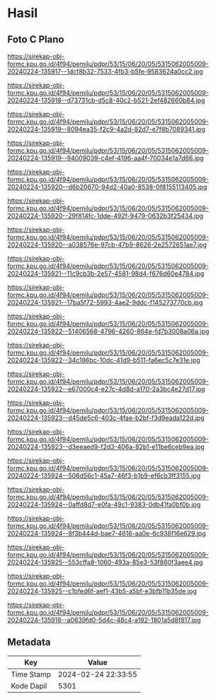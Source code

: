 # Hasil

## Foto C Plano

https://sirekap-obj-formc.kpu.go.id/4f94/pemilu/pdpr/53/15/06/20/05/5315062005009-20240224-135917--1dcf8b32-7533-4fb3-b5fe-9583624a0cc2.jpg

https://sirekap-obj-formc.kpu.go.id/4f94/pemilu/pdpr/53/15/06/20/05/5315062005009-20240224-135918--d73731cb-d5c8-40c2-b521-2ef482660b84.jpg

https://sirekap-obj-formc.kpu.go.id/4f94/pemilu/pdpr/53/15/06/20/05/5315062005009-20240224-135919--8094ea35-f2c9-4a2d-82d7-e7f8b7089341.jpg

https://sirekap-obj-formc.kpu.go.id/4f94/pemilu/pdpr/53/15/06/20/05/5315062005009-20240224-135919--94009039-c4ef-4196-aa4f-70034e1a7d66.jpg

https://sirekap-obj-formc.kpu.go.id/4f94/pemilu/pdpr/53/15/06/20/05/5315062005009-20240224-135920--d6b20670-94d2-40a0-8538-0f8155113405.jpg

https://sirekap-obj-formc.kpu.go.id/4f94/pemilu/pdpr/53/15/06/20/05/5315062005009-20240224-135920--29f814fc-1dde-492f-9479-0632b3f25434.jpg

https://sirekap-obj-formc.kpu.go.id/4f94/pemilu/pdpr/53/15/06/20/05/5315062005009-20240224-135920--a038576e-97cb-47b9-8626-2e2572651ae7.jpg

https://sirekap-obj-formc.kpu.go.id/4f94/pemilu/pdpr/53/15/06/20/05/5315062005009-20240224-135921--11c9cb3b-2e57-4581-98d4-f676d60e4784.jpg

https://sirekap-obj-formc.kpu.go.id/4f94/pemilu/pdpr/53/15/06/20/05/5315062005009-20240224-135921--17ba5f72-5993-4ae2-9ddc-f145273770cb.jpg

https://sirekap-obj-formc.kpu.go.id/4f94/pemilu/pdpr/53/15/06/20/05/5315062005009-20240224-135922--51406568-4796-4260-864e-fd7b3008a06a.jpg

https://sirekap-obj-formc.kpu.go.id/4f94/pemilu/pdpr/53/15/06/20/05/5315062005009-20240224-135922--34c186bc-10dc-41d9-b511-fa6ec5c7e31e.jpg

https://sirekap-obj-formc.kpu.go.id/4f94/pemilu/pdpr/53/15/06/20/05/5315062005009-20240224-135922--e67000c4-e27c-4d8d-a170-2a3bc4e27d17.jpg

https://sirekap-obj-formc.kpu.go.id/4f94/pemilu/pdpr/53/15/06/20/05/5315062005009-20240224-135923--d45de5c6-403c-4fae-b2bf-f3d9eada122d.jpg

https://sirekap-obj-formc.kpu.go.id/4f94/pemilu/pdpr/53/15/06/20/05/5315062005009-20240224-135923--d3eeaed9-f2d3-406a-82b1-e11be6ceb9ea.jpg

https://sirekap-obj-formc.kpu.go.id/4f94/pemilu/pdpr/53/15/06/20/05/5315062005009-20240224-135924--506d56c1-45a7-46f3-b1b9-ef6cb3ff3155.jpg

https://sirekap-obj-formc.kpu.go.id/4f94/pemilu/pdpr/53/15/06/20/05/5315062005009-20240224-135924--0affd8d7-e0fa-49c1-9383-0db41fa0bf0b.jpg

https://sirekap-obj-formc.kpu.go.id/4f94/pemilu/pdpr/53/15/06/20/05/5315062005009-20240224-135924--8f3b444d-bae7-4616-aa0e-6c938f16e629.jpg

https://sirekap-obj-formc.kpu.go.id/4f94/pemilu/pdpr/53/15/06/20/05/5315062005009-20240224-135925--553cffa8-1060-493a-85e3-53f860f3aee4.jpg

https://sirekap-obj-formc.kpu.go.id/4f94/pemilu/pdpr/53/15/06/20/05/5315062005009-20240224-135925--c1bfed6f-aef1-43b5-a5bf-e3bfb11b35de.jpg

https://sirekap-obj-formc.kpu.go.id/4f94/pemilu/pdpr/53/15/06/20/05/5315062005009-20240224-135918--a0639fd0-5d4c-48c4-a192-1801a5d8f817.jpg


## Metadata

| Key        | Value               |
| ---------- | ------------------- |
| Time Stamp | 2024-02-24 22:33:55 |
| Kode Dapil | 5301                |



